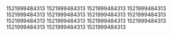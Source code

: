 1521999484313
1521999484313
1521999484313
1521999484313
1521999484313
1521999484313
1521999484313
1521999484313
1521999484313
1521999484313
1521999484313
1521999484313
1521999484313
1521999484313
1521999484313